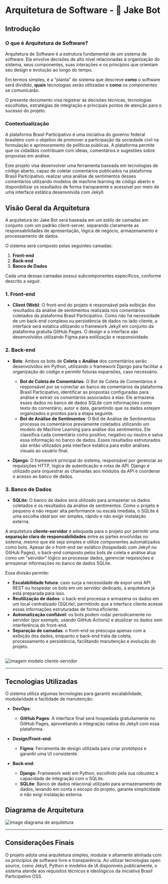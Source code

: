 # Arquitetura de Software - 🤖 Jake Bot

## Introdução

### O que é Arquitetura de Software?

Arquitetura de Software é a estrutura fundamental de um sistema de software. Ela envolve decisões de alto nível relacionadas à organização do sistema, seus componentes, suas interações e os princípios que orientam seu design e evolução ao longo do tempo.

Em termos simples, é a “planta” do sistema que descreve **como** o software será dividido, **quais** tecnologias serão utilizadas e **como** os componentes se comunicarão.

O presente documento visa registrar as decisões técnicas, tecnologias escolhidas, estratégias de integração e principais pontos de atenção para o sucesso do projeto.

### Contextualização

A plataforma Brasil Participativo é uma iniciativa do governo federal brasileiro com o objetivo de promover a participação da sociedade civil na formulação e aprimoramento de políticas públicas. A plataforma permite que os cidadãos contribuam com ideias, comentários e sugestões sobre propostas em análise.

Este projeto visa desenvolver uma ferramenta baseada em tecnologias de código aberto, capaz de coletar comentários publicados na plataforma Brasil Participativo, realizar uma análise de sentimentos desses comentários utilizando modelos de machine learning de código aberto e disponibilizar os resultados de forma transparente e acessível por meio de uma interface estática desenvolvida com Jekyll.

## Visão Geral da Arquitetura

A arquitetura do Jake Bot será baseada em um estilo de camadas em conjunto com um padrão client-server, separando claramente as responsabilidades de apresentação, lógica de negócio, armazenamento e processamento de dados.

O sistema será composto pelas seguintes camadas:

1. **Front-end**
2. **Back-end**
3. **Banco de Dados**

Cada uma dessas camadas possui subcomponentes específicos, conforme descrito a seguir.

### 1. Front-end

- **Client (Web)**: O front-end do projeto é responsável pela exibição dos resultados da análise de sentimentos realizada nos comentários coletados da plataforma Brasil Participativo. Como não há necessidade de um back-end complexo ou persistência de dados no lado cliente, a interface será estática utilizando o framework Jekyll em conjunto da plataforma gratuita GitHub Pages. O design e a interface são desenvolvidos utilizando Figma para estilização e responsividade.

### 2. Back-end

- **Bots**: Ambos os bots de **Coleta** e **Análise** dos comentários serão desenvolvidos em Python, utilizando o framework Django para facilitar a organização do código e permitir futuras expansões, caso necessário.
  - **Bot de Coleta de Comentários**: O Bot de Coleta de Comentários é responsável por se conectar ao banco de comentários da plataforma Brasil Participativo, identificar as propostas configuradas para análise e extrair os comentários associados a elas. Ele armazena esses dados no banco de dados SQLite com informações como texto do comentário, autor e data, garantindo que os dados estejam organizados e prontos para a etapa seguinte.
  - **Bot de Análise de Sentimentos**: O Bot de Análise de Sentimentos processa os comentários previamente coletados utilizando um modelo de Machine Learning para análise dos sentimentos. Ele classifica cada comentário como positivo, negativo ou neutro e salva essa informação no banco de dados. Esses resultados estruturados são então utilizados pela interface estática para exibir análises visuais ao usuário final.

- **Django**: O framework principal do sistema, responsável por gerenciar as requisições HTTP, lógica de autenticação e rotas de API. Django é utilizado para orquestrar as chamadas aos módulos da API e coordenar o acesso ao banco de dados.

### 3. Banco de Dados

- **SQLite**: O banco de dados será utilizado para armazenar os dados coletados e os resultados da análise de sentimentos. Como o projeto é pequeno e não requer alta performance ou escala imediata, o SQLite é uma escolha ideal por ser simples, rápido e não exigir instalação externa.

A arquitetura **cliente-servidor** é adequada para o projeto por permitir uma **separação clara de responsabilidades** entre as partes envolvidas no sistema, mesmo que ele seja simples e utilize componentes automatizados como bots. Apesar de o front-end ser estático (hospedado com Jekyll no GitHub Pages), o back-end composto pelos bots de coleta e análise atua como um "servidor" lógico ao processar dados, gerenciar requisições e armazenar informações no banco de dados SQLite.

Essa divisão permite:

- **Escalabilidade futura**: caso surja a necessidade de expor uma API REST ou hospedar os bots em um servidor dedicado, a arquitetura já está preparada para isso.
- **Reutilização de dados**: o back-end processa e armazena os dados em um local centralizado (SQLite), permitindo que a interface cliente acesse essas informações estruturadas de forma eficiente.
- **Automatização confiável**: os bots podem rodar periodicamente no servidor (por exemplo, usando GitHub Actions) e atualizar os dados sem interferência do front-end.
- **Separação de camadas**: o front-end se preocupa apenas com a exibição dos dados, enquanto o back-end trata da coleta, processamento e persistência, facilitando manutenção e evolução do projeto.

##

![imagem modelo cliente-servidor](https://github.com/user-attachments/assets/abbadf01-f9dd-413e-84dd-0870937f13f4)

---

## Tecnologias Utilizadas

O sistema utiliza algumas tecnologias para garantir escalabilidade, modularidade e facilidade de manutenção:

- **DevOps**:
  - **GitHub Pages**: A interface final será hospedada gratuitamente no GitHub Pages, aproveitando a integração nativa do Jekyll com essa plataforma.

- **Design/Front-end**:
  - **Figma**: Ferramenta de design utilizada para criar protótipos e garantir uma UI consistente.

- **Back-end**: 
  - **Django**: Framework web em Python, escolhido pela sua robustez e capacidade de integração com o SQLite.
  - **SQLite**: Banco de dados relacional utilizado para armazenamento de dados, levando em conta o escopo do projeto, garante simplicidade e não exigi instalação externa.

## Diagrama de Arquitetura

![image diagrama de arquitetura](https://github.com/user-attachments/assets/64fe493a-1f7a-48b0-913d-1ccd2de4a960)

---

## Considerações Finais

O projeto adota uma arquitetura simples, modular e altamente alinhada com os princípios de software livre e transparência. Ao utilizar tecnologias open source, como Jekyll, Python e modelos de IA disponíveis publicamente, o sistema atende aos requisitos técnicos e ideológicos da iniciativa Brasil Participativo OSS.
